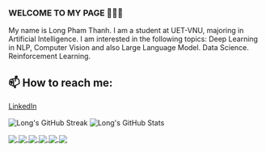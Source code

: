### WELCOME TO MY PAGE 👋👋👋
My name is Long Pham Thanh. I am a student at UET-VNU, majoring in Artificial Intelligence. I am interested in the following topics: Deep Learning in NLP, Computer Vision and also Large Language Model. Data Science. Reinforcement Learning.<br>
## 📫 How to reach me: 
[LinkedIn](https://www.linkedin.com/in/longpt04/)

<a><img align="center" src="https://github-readme-streak-stats.herokuapp.com?user=longluv1605&theme=codestackr" alt="Long's GitHub Streak" /></a>
<a><img align="center" src="https://github-readme-stats-git-masterrstaa-rickstaa.vercel.app/api?username=longluv1605&show_icons=true&theme=tokyonight" alt="Long's GitHub Stats" /></a>

<a href="https://github.com/longluv1605/leaves-area">
  <!-- Change the `github-readme-stats.anuraghazra1.vercel.app` to `github-readme-stats.vercel.app`  -->
  <img align="center" src="https://github-readme-stats.anuraghazra1.vercel.app/api/pin/?username=longluv1605&repo=leaves-area&theme=great-gatsby" />
</a>

<a href="https://github.com/longluv1605/Image_segmentation">
  <!-- Change the `github-readme-stats.anuraghazra1.vercel.app` to `github-readme-stats.vercel.app`  -->
  <img align="center" src="https://github-readme-stats.anuraghazra1.vercel.app/api/pin/?username=longluv1605&repo=Image_segmentation&theme=chartreuse-dark" />
</a>

<a href="https://github.com/longluv1605/crypto-streaming-bigdata/">
  <!-- Change the `github-readme-stats.anuraghazra1.vercel.app` to `github-readme-stats.vercel.app`  -->
  <img align="center" src="https://github-readme-stats.anuraghazra1.vercel.app/api/pin/?username=longluv1605&repo=crypto-streaming-bigdata&theme=great-gatsby" />
</a>

<a href="https://github.com/longluv1605/motor-imagery-classification">
  <!-- Change the `github-readme-stats.anuraghazra1.vercel.app` to `github-readme-stats.vercel.app`  -->
  <img align="center" src="https://github-readme-stats.anuraghazra1.vercel.app/api/pin/?username=longluv1605&repo=motor-imagery-classification&theme=radical" />
</a>

<a href="https://github.com/longluv1605/Moflix/">
  <!-- Change the `github-readme-stats.anuraghazra1.vercel.app` to `github-readme-stats.vercel.app`  -->
  <img align="center" src="https://github-readme-stats.anuraghazra1.vercel.app/api/pin/?username=longluv1605&repo=Moflix&theme=radical" />
</a>

<a href="https://github.com/longluv1605/Intellius/">
  <!-- Change the `github-readme-stats.anuraghazra1.vercel.app` to `github-readme-stats.vercel.app`  -->
  <img align="center" src="https://github-readme-stats.anuraghazra1.vercel.app/api/pin/?username=longluv1605&repo=Intellius&theme=gruvbox" />
</a>
